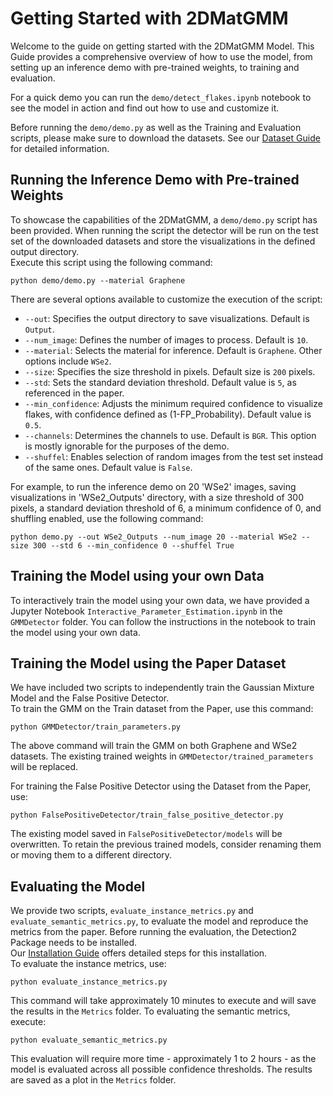 # Getting Started with 2DMatGMM

Welcome to the guide on getting started with the 2DMatGMM Model. This Guide provides a comprehensive overview of how to use the model, from setting up an inference demo with pre-trained weights, to training and evaluation.  

For a quick demo you can run the `demo/detect_flakes.ipynb` notebook to see the model in action and find out how to use and customize it.

Before running the `demo/demo.py` as well as the Training and Evaluation scripts, please make sure to download the datasets.
See our [Dataset Guide](./Datasets/README.md) for detailed information.

## Running the Inference Demo with Pre-trained Weights

To showcase the capabilities of the 2DMatGMM, a `demo/demo.py` script has been provided.
When running the script the detector will be run on the test set of the downloaded datasets and store the visualizations in the defined output directory.  
Execute this script using the following command:

```shell
python demo/demo.py --material Graphene
```

There are several options available to customize the execution of the script:

* `--out`: Specifies the output directory to save visualizations. Default is `Output`.
* `--num_image`: Defines the number of images to process. Default is `10`.
* `--material`: Selects the material for inference. Default is `Graphene`. Other options include `WSe2`.
* `--size`: Specifies the size threshold in pixels. Default size is `200` pixels.
* `--std`: Sets the standard deviation threshold. Default value is `5`, as referenced in the paper.
* `--min_confidence`: Adjusts the minimum required confidence to visualize flakes, with confidence defined as (1-FP_Probability). Default value is `0.5`.
* `--channels`: Determines the channels to use. Default is `BGR`. This option is mostly ignorable for the purposes of the demo.
* `--shuffel`: Enables selection of random images from the test set instead of the same ones. Default value is `False`.

For example, to run the inference demo on 20 'WSe2' images, saving visualizations in 'WSe2_Outputs' directory, with a size threshold of 300 pixels, a standard deviation threshold of 6, a minimum confidence of 0, and shuffling enabled, use the following command:

```shell
python demo.py --out WSe2_Outputs --num_image 20 --material WSe2 --size 300 --std 6 --min_confidence 0 --shuffel True
```


## Training the Model using your own Data

To interactively train the model using your own data, we have provided a Jupyter Notebook `Interactive_Parameter_Estimation.ipynb` in the `GMMDetector` folder.
You can follow the instructions in the notebook to train the model using your own data.

## Training the Model using the Paper Dataset

We have included two scripts to independently train the Gaussian Mixture Model and the False Positive Detector.  
To train the GMM on the Train dataset from the Paper, use this command:

```shell
python GMMDetector/train_parameters.py
```

The above command will train the GMM on both Graphene and WSe2 datasets. The existing trained weights in `GMMDetector/trained_parameters` will be replaced.

For training the False Positive Detector using the Dataset from the Paper, use:

```shell
python FalsePositiveDetector/train_false_positive_detector.py
```

The existing model saved in `FalsePositiveDetector/models` will be overwritten.
To retain the previous trained models, consider renaming them or moving them to a different directory.

## Evaluating the Model

We provide two scripts, `evaluate_instance_metrics.py` and `evaluate_semantic_metrics.py`, to evaluate the model and reproduce the metrics from the paper.
Before running the evaluation, the Detection2 Package needs to be installed.  
Our [Installation Guide](INSTALL.md) offers detailed steps for this installation.  
To evaluate the instance metrics, use:

```shell
python evaluate_instance_metrics.py
```

This command will take approximately 10 minutes to execute and will save the results in the `Metrics` folder.
To evaluating the semantic metrics, execute:

```shell
python evaluate_semantic_metrics.py
```

This evaluation will require more time - approximately 1 to 2 hours - as the model is evaluated across all possible confidence thresholds. The results are saved as a plot in the `Metrics` folder.
